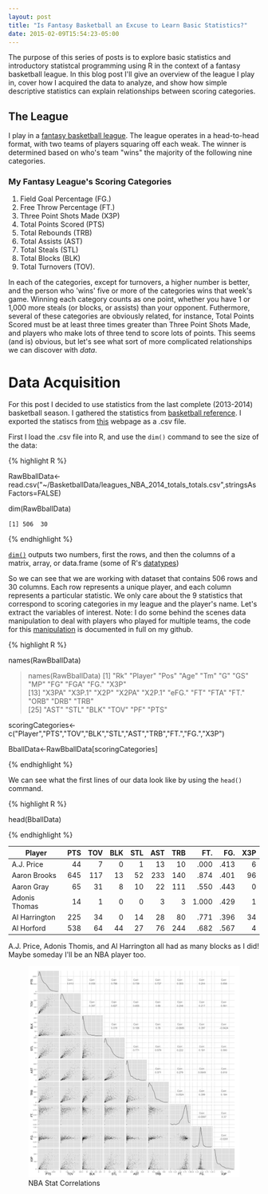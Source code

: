 ```yaml
---
layout: post
title: "Is Fantasy Basketball an Excuse to Learn Basic Statistics?"
date: 2015-02-09T15:54:23-05:00
---
```


The purpose of this series of posts is to explore basic statistics and introductory statistcal programming using  R in the context of a fantasy basketball league. In this blog post I'll give an overview of the league I play in, cover how I acquired the data to analyze, and show how simple descriptive statistics can explain relationships between scoring categories. 

## The League

I play in a [fantasy basketball league](http://basketball.fantasysports.yahoo.com/nba/177177). The league operates in a head-to-head format, with two teams of players squaring off each weak. The winner is determined based on who's team "wins" the majority of the following nine categories.

### My Fantasy League's Scoring Categories

1. Field Goal Percentage (FG.)
2. Free Throw Percentage (FT.)
3. Three Point Shots Made (X3P)
4. Total Points Scored (PTS)
5. Total Rebounds (TRB)
6. Total Assists (AST)
7. Total Steals (STL)
8. Total Blocks (BLK)
9. Total Turnovers (TOV). 

In each of the categories, except for turnovers, a higher number is better, and the person who 'wins' five or more of the categories wins that week's game. Winning each category counts as one point, whether you have 1 or 1,000 more steals (or blocks, or assists) than your opponent. Futhermore, several of these categories are obviously related, for instance, Total Points Scored must be at least three times greater than Three Point Shots Made, and players who make lots of three tend to score lots of points. This seems (and is) obvious, but let's see what sort of more complicated relationships we can discover with *data*.

    
# Data Acquisition

For this post I decided to use statistics from the last complete (2013-2014) basketball season. I gathered the statistics from [basketball reference](http://www.basketball-reference.com/). I exported the statiscs from [this](http://www.basketball-reference.com/leagues/NBA_2014_totals.html) webpage as a .csv file.

First I load the .csv file into R, and use the `dim()` command to see the size of the data:

{% highlight R %}

RawBballData<-read.csv("~/BasketballData/leagues_NBA_2014_totals_totals.csv",stringsAsFactors=FALSE)

dim(RawBballData)

	[1] 506  30


{% endhighlight %} 

[`dim()`](https://stat.ethz.ch/R-manual/R-devel/library/base/html/dim.html) outputs two numbers, first the rows, and then the columns of a matrix, array, or data.frame (some of R's [datatypes](http://adv-r.had.co.nz/Data-structures.html))

So we can see that we are working with dataset that contains 506 rows and 30 columns. Each row represents a unique player, and each column represents a particular statistic. We only care about the 9 statistics that correspond to scoring categories in my league and the player's name. Let's extract the variables of interest. Note: I do some behind the scenes data manipulation to deal with players who played for multiple teams, the code for this [manipulation](https://github.com/) is documented in full on my github.

{% highlight R %}

names(RawBballData)

> names(RawBballData)
 [1] "Rk"     "Player" "Pos"    "Age"    "Tm"     "G"      "GS"     "MP"     "FG"     "FGA"    "FG."    "X3P"   
[13] "X3PA"   "X3P.1"  "X2P"    "X2PA"   "X2P.1"  "eFG."   "FT"     "FTA"    "FT."    "ORB"    "DRB"    "TRB"   
[25] "AST"    "STL"    "BLK"    "TOV"    "PF"     "PTS"   

scoringCategories<-c("Player","PTS","TOV","BLK","STL","AST","TRB","FT.","FG.","X3P")

BballData<-RawBballData[scoringCategories]

{% endhighlight %} 

We can see what the first lines of our data look like by using the `head()` command. 

{% highlight R %}

head(BballData)


{% endhighlight %}

   |  Player | PTS | TOV | BLK | STL | AST | TRB | FT. | FG. | X3P |
   |---------|----:|----:|----:|----:|----:|----:|----:|----:|----:|
   | A.J. Price | 44 | 7 | 0 | 1 | 13 |  10 | .000 | .413 | 6 |
   |Aaron Brooks | 645 | 117 | 13 | 52 | 233 | 140 | .874 | .401 | 96 |
   | Aaron Gray | 65 | 31  | 8 |  10 | 22 | 111 | .550 |.443 | 0
 |Adonis Thomas | 14 |  1  | 0 |  0 | 3 | 3 | 1.000 | .429 | 1
 |Al Harrington | 225 | 34 | 0 |  14 | 28 | 80 | .771 | .396 | 34
  |  Al Horford | 538 | 64 | 44 | 27 | 76 | 244 |.682 | .567 |4


A.J. Price, Adonis Thomis, and Al Harrington all had as many blocks as I did! Maybe someday I'll be an NBA player too. 


<figure>
	<img src="/images/BlogPic.png">
	<figcaption>NBA Stat Correlations</figcaption>

</figure>
